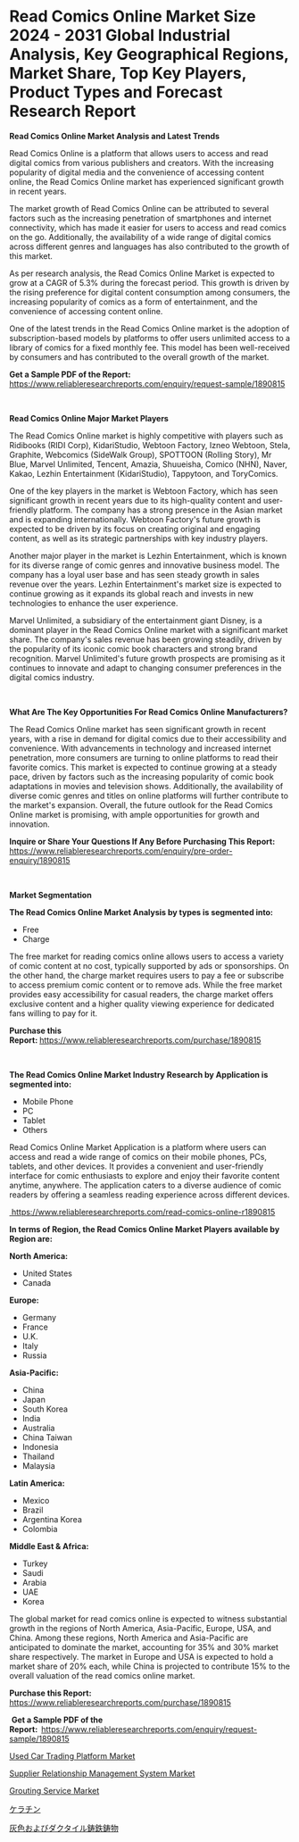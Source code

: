 <p><h1>Read Comics Online Market Size 2024 - 2031 Global Industrial Analysis, Key Geographical Regions, Market Share, Top Key Players, Product Types and Forecast Research Report</h1></p><p><strong>Read Comics Online Market Analysis and Latest Trends</strong></p>
<p><p>Read Comics Online is a platform that allows users to access and read digital comics from various publishers and creators. With the increasing popularity of digital media and the convenience of accessing content online, the Read Comics Online market has experienced significant growth in recent years.</p><p>The market growth of Read Comics Online can be attributed to several factors such as the increasing penetration of smartphones and internet connectivity, which has made it easier for users to access and read comics on the go. Additionally, the availability of a wide range of digital comics across different genres and languages has also contributed to the growth of this market.</p><p>As per research analysis, the Read Comics Online Market is expected to grow at a CAGR of 5.3% during the forecast period. This growth is driven by the rising preference for digital content consumption among consumers, the increasing popularity of comics as a form of entertainment, and the convenience of accessing content online.</p><p>One of the latest trends in the Read Comics Online market is the adoption of subscription-based models by platforms to offer users unlimited access to a library of comics for a fixed monthly fee. This model has been well-received by consumers and has contributed to the overall growth of the market.</p></p>
<p><strong>Get a Sample PDF of the Report:&nbsp;</strong> <a href="https://www.reliableresearchreports.com/enquiry/request-sample/1890815">https://www.reliableresearchreports.com/enquiry/request-sample/1890815</a></p>
<p>&nbsp;</p>
<p><strong>Read Comics Online Major Market Players</strong></p>
<p><p>The Read Comics Online market is highly competitive with players such as Ridibooks (RIDI Corp), KidariStudio, Webtoon Factory, Izneo Webtoon, Stela, Graphite, Webcomics (SideWalk Group), SPOTTOON (Rolling Story), Mr Blue, Marvel Unlimited, Tencent, Amazia, Shuueisha, Comico (NHN), Naver, Kakao, Lezhin Entertainment (KidariStudio), Tappytoon, and ToryComics.</p><p>One of the key players in the market is Webtoon Factory, which has seen significant growth in recent years due to its high-quality content and user-friendly platform. The company has a strong presence in the Asian market and is expanding internationally. Webtoon Factory's future growth is expected to be driven by its focus on creating original and engaging content, as well as its strategic partnerships with key industry players.</p><p>Another major player in the market is Lezhin Entertainment, which is known for its diverse range of comic genres and innovative business model. The company has a loyal user base and has seen steady growth in sales revenue over the years. Lezhin Entertainment's market size is expected to continue growing as it expands its global reach and invests in new technologies to enhance the user experience.</p><p>Marvel Unlimited, a subsidiary of the entertainment giant Disney, is a dominant player in the Read Comics Online market with a significant market share. The company's sales revenue has been growing steadily, driven by the popularity of its iconic comic book characters and strong brand recognition. Marvel Unlimited's future growth prospects are promising as it continues to innovate and adapt to changing consumer preferences in the digital comics industry.</p></p>
<p>&nbsp;</p>
<p><strong>What Are The Key Opportunities For Read Comics Online Manufacturers?</strong></p>
<p><p>The Read Comics Online market has seen significant growth in recent years, with a rise in demand for digital comics due to their accessibility and convenience. With advancements in technology and increased internet penetration, more consumers are turning to online platforms to read their favorite comics. This market is expected to continue growing at a steady pace, driven by factors such as the increasing popularity of comic book adaptations in movies and television shows. Additionally, the availability of diverse comic genres and titles on online platforms will further contribute to the market's expansion. Overall, the future outlook for the Read Comics Online market is promising, with ample opportunities for growth and innovation.</p></p>
<p><strong>Inquire or Share Your Questions If Any Before Purchasing This Report:</strong> <a href="https://www.reliableresearchreports.com/enquiry/pre-order-enquiry/1890815">https://www.reliableresearchreports.com/enquiry/pre-order-enquiry/1890815</a></p>
<p>&nbsp;</p>
<p><strong>Market Segmentation</strong></p>
<p><strong>The Read Comics Online Market Analysis by types is segmented into:</strong></p>
<p><ul><li>Free</li><li>Charge</li></ul></p>
<p><p>The free market for reading comics online allows users to access a variety of comic content at no cost, typically supported by ads or sponsorships. On the other hand, the charge market requires users to pay a fee or subscribe to access premium comic content or to remove ads. While the free market provides easy accessibility for casual readers, the charge market offers exclusive content and a higher quality viewing experience for dedicated fans willing to pay for it.</p></p>
<p><strong>Purchase this Report:&nbsp;</strong><a href="https://www.reliableresearchreports.com/purchase/1890815">https://www.reliableresearchreports.com/purchase/1890815</a></p>
<p>&nbsp;</p>
<p><strong>The Read Comics Online Market Industry Research by Application is segmented into:</strong></p>
<p><ul><li>Mobile Phone</li><li>PC</li><li>Tablet</li><li>Others</li></ul></p>
<p><p>Read Comics Online Market Application is a platform where users can access and read a wide range of comics on their mobile phones, PCs, tablets, and other devices. It provides a convenient and user-friendly interface for comic enthusiasts to explore and enjoy their favorite content anytime, anywhere. The application caters to a diverse audience of comic readers by offering a seamless reading experience across different devices.</p></p>
<p><a href="https://www.reliableresearchreports.com/read-comics-online-r1890815">&nbsp;https://www.reliableresearchreports.com/read-comics-online-r1890815</a></p>
<p><strong>In terms of Region, the Read Comics Online Market Players available by Region are:</strong></p>
<p>
    <p> <strong> North America: </strong>
        <ul>
            <li>United States</li>
            <li>Canada</li>
        </ul>
        </p> 
    <p> <strong> Europe: </strong>
        <ul>
            <li>Germany</li>
            <li>France</li>
            <li>U.K.</li>
            <li>Italy</li>
            <li>Russia</li>
        </ul>
        </p> 
    <p> <strong> Asia-Pacific: </strong>
        <ul>
            <li>China</li>
            <li>Japan</li>
            <li>South Korea</li>
            <li>India</li>
            <li>Australia</li>
            <li>China Taiwan</li>
            <li>Indonesia</li>
            <li>Thailand</li>
            <li>Malaysia</li>
        </ul>
        </p> 
    <p> <strong> Latin America: </strong>
        <ul>
            <li>Mexico</li>
            <li>Brazil</li>
            <li>Argentina Korea</li>
            <li>Colombia</li>
        </ul>
        </p> 
    <p> <strong> Middle East & Africa: </strong>
        <ul>
            <li>Turkey</li>
            <li>Saudi</li>
            <li>Arabia</li>
            <li>UAE</li>
            <li>Korea</li>
        </ul>
    </p>
    </p>
<p><p>The global market for read comics online is expected to witness substantial growth in the regions of North America, Asia-Pacific, Europe, USA, and China. Among these regions, North America and Asia-Pacific are anticipated to dominate the market, accounting for 35% and 30% market share respectively. The market in Europe and USA is expected to hold a market share of 20% each, while China is projected to contribute 15% to the overall valuation of the read comics online market.</p></p>
<p><strong>Purchase this Report: </strong><a href="https://www.reliableresearchreports.com/purchase/1890815">https://www.reliableresearchreports.com/purchase/1890815</a></p>
<p>&nbsp;<strong>Get a Sample PDF of the Report:&nbsp;&nbsp;</strong><a href="https://www.reliableresearchreports.com/enquiry/request-sample/1890815">https://www.reliableresearchreports.com/enquiry/request-sample/1890815</a></p>
<p><strong></strong></p>
<p><p><a href="https://www.linkedin.com/pulse/used-car-trading-platform-market-trends-analysis-forecasted-sev6c?trackingId=gpt5HK973pnZ%2Bnd3MoTP3g%3D%3D">Used Car Trading Platform Market</a></p><p><a href="https://github.com/IsmaelBlick2023/Market-Research-Report-List-1/blob/main/supplier-relationship-management-system-market.md">Supplier Relationship Management System Market</a></p><p><a href="https://github.com/DarrenSipes1990/Market-Research-Report-List-1/blob/main/grouting-service-market.md">Grouting Service Market</a></p><p><a href="https://github.com/AriMuller2009/Market-Research-Report-List-1/blob/main/946381060310.md">ケラチン</a></p><p><a href="https://github.com/bucuel854722/Market-Research-Report-List-2/blob/main/452241560309.md">灰色およびダクタイル鋳鉄鋳物</a></p></p>